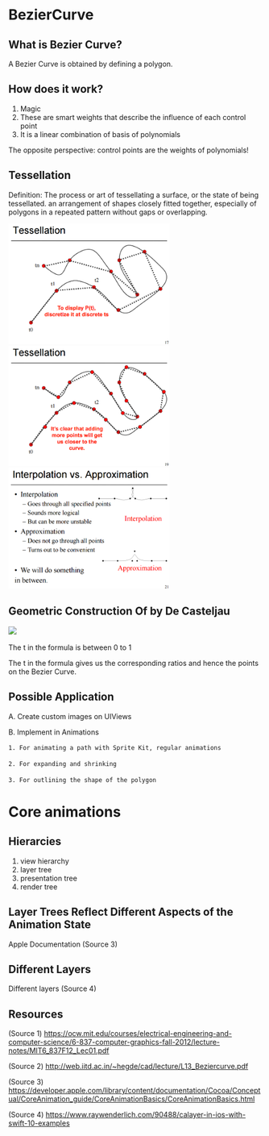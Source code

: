 # BezierCurve

## What is Bezier Curve?
A Bezier Curve is obtained by defining a polygon. 

## How does it work? 
1. Magic
2. These are smart weights that describe the influence of each control point
3. It is a linear combination of basis of polynomials
  
  The opposite perspective: control points are the weights of polynomials!

## Tessellation
Definition: The process or art of tessellating a surface, or the state of being tessellated.
an arrangement of shapes closely fitted together, especially of polygons in a repeated pattern without gaps or overlapping.

<img src="https://github.com/anama118118/BezierCurve/blob/master/Media/TessellationBeforeAddingPoints.png" width="320" />

<img src="https://github.com/anama118118/BezierCurve/blob/master/Media/TessellationAfterAddingPoints.png" width="320" />

<img src="https://github.com/anama118118/BezierCurve/blob/master/Media/InterpolationVSApproximation.png" width="320" />

## Geometric Construction Of by De Casteljau

<img src="https://upload.wikimedia.org/wikipedia/commons/d/db/B%C3%A9zier_3_big.gif" width="320" />

The t in the formula is between 0 to 1

The t in the formula gives us the corresponding ratios and hence the points on the Bezier Curve.

## Possible Application
A. Create custom images on UIViews

B. Implement in Animations 

    1. For animating a path with Sprite Kit, regular animations
    
    2. For expanding and shrinking
    
    3. For outlining the shape of the polygon
    
# Core animations

## Hierarcies
1. view hierarchy
2. layer tree
3. presentation tree
4. render tree

## Layer Trees Reflect Different Aspects of the Animation State

Apple Documentation (Source 3)

## Different Layers

Different layers (Source 4) 

## Resources

(Source 1) https://ocw.mit.edu/courses/electrical-engineering-and-computer-science/6-837-computer-graphics-fall-2012/lecture-notes/MIT6_837F12_Lec01.pdf

(Source 2) http://web.iitd.ac.in/~hegde/cad/lecture/L13_Beziercurve.pdf

(Source 3) https://developer.apple.com/library/content/documentation/Cocoa/Conceptual/CoreAnimation_guide/CoreAnimationBasics/CoreAnimationBasics.html

(Source 4) https://www.raywenderlich.com/90488/calayer-in-ios-with-swift-10-examples
